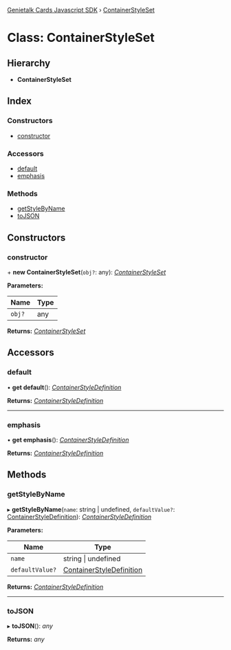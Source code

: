 [Genietalk Cards Javascript SDK](../README.md) › [ContainerStyleSet](containerstyleset.md)

# Class: ContainerStyleSet

## Hierarchy

* **ContainerStyleSet**

## Index

### Constructors

* [constructor](containerstyleset.md#constructor)

### Accessors

* [default](containerstyleset.md#default)
* [emphasis](containerstyleset.md#emphasis)

### Methods

* [getStyleByName](containerstyleset.md#getstylebyname)
* [toJSON](containerstyleset.md#tojson)

## Constructors

###  constructor

\+ **new ContainerStyleSet**(`obj?`: any): *[ContainerStyleSet](containerstyleset.md)*

**Parameters:**

Name | Type |
------ | ------ |
`obj?` | any |

**Returns:** *[ContainerStyleSet](containerstyleset.md)*

## Accessors

###  default

• **get default**(): *[ContainerStyleDefinition](containerstyledefinition.md)*

**Returns:** *[ContainerStyleDefinition](containerstyledefinition.md)*

___

###  emphasis

• **get emphasis**(): *[ContainerStyleDefinition](containerstyledefinition.md)*

**Returns:** *[ContainerStyleDefinition](containerstyledefinition.md)*

## Methods

###  getStyleByName

▸ **getStyleByName**(`name`: string | undefined, `defaultValue?`: [ContainerStyleDefinition](containerstyledefinition.md)): *[ContainerStyleDefinition](containerstyledefinition.md)*

**Parameters:**

Name | Type |
------ | ------ |
`name` | string &#124; undefined |
`defaultValue?` | [ContainerStyleDefinition](containerstyledefinition.md) |

**Returns:** *[ContainerStyleDefinition](containerstyledefinition.md)*

___

###  toJSON

▸ **toJSON**(): *any*

**Returns:** *any*
